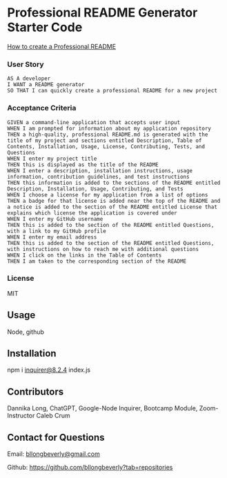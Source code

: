 # Professional README Generator Starter Code

[How to create a Professional README](https://coding-boot-camp.github.io/full-stack/github/professional-readme-guide)


### User Story
```
AS A developer
I WANT a README generator
SO THAT I can quickly create a professional README for a new project
```

### Acceptance Criteria
```
GIVEN a command-line application that accepts user input
WHEN I am prompted for information about my application repository
THEN a high-quality, professional README.md is generated with the title of my project and sections entitled Description, Table of Contents, Installation, Usage, License, Contributing, Tests, and Questions
WHEN I enter my project title
THEN this is displayed as the title of the README
WHEN I enter a description, installation instructions, usage information, contribution guidelines, and test instructions
THEN this information is added to the sections of the README entitled Description, Installation, Usage, Contributing, and Tests
WHEN I choose a license for my application from a list of options
THEN a badge for that license is added near the top of the README and a notice is added to the section of the README entitled License that explains which license the application is covered under
WHEN I enter my GitHub username
THEN this is added to the section of the README entitled Questions, with a link to my GitHub profile
WHEN I enter my email address
THEN this is added to the section of the README entitled Questions, with instructions on how to reach me with additional questions
WHEN I click on the links in the Table of Contents
THEN I am taken to the corresponding section of the README
```
### License

MIT

## Usage

Node,
github

## Installation

npm i inquirer@8.2.4
index.js

## Contributors

Dannika Long,
ChatGPT,
Google-Node Inquirer,
Bootcamp Module,
Zoom-Instructor Caleb Crum


## Contact for Questions

Email: bllongbeverly@gmail.com 

Github: https://github.com/bllongbeverly?tab=repositories
